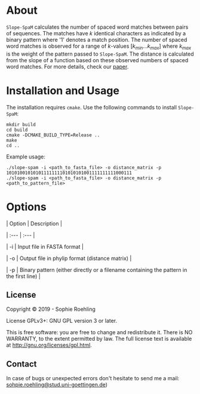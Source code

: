 # About

  

`Slope-SpaM` calculates the number of spaced word matches between pairs of sequences. The matches have $k$ identical characters as indicated by a binary pattern where '1' denotes a match position. The number of spaced word matches is observed for a range of $k$-values $[k_{min} ... k_{max}]$ where $k_{max}$ is the weight of the pattern passed to `Slope-SpaM`. The distance is calculated from the slope of a function based on these observed numbers of spaced word matches. For more details, check our [paper](https://www.biorxiv.org/content/10.1101/527515v1).
  

# Installation and Usage

  
The installation  requires `cmake`. Use the following commands to install `Slope-SpaM`:

	mkdir build
	cd build
	cmake -DCMAKE_BUILD_TYPE=Release ..
	make
	cd ..
Example usage:

	./slope-spam -i <path_to_fasta_file> -o distance_matrix -p 10101001010101111111101010101001111111111000111
	./slope-spam -i <path_to_fasta_file> -o distance_matrix -p <path_to_pattern_file>
	
# Options

  

| Option | Description |

| :--- | :--- |

| -i | Input file in FASTA format |

| -o | Output file in phylip format (distance matrix) |

| -p | Binary pattern (either directly or a filename containing the pattern in the first line) |
  

## License

  

Copyright © 2019 - Sophie Roehling

License GPLv3+: GNU GPL version 3 or later.

  

This is free software: you are free to change and redistribute it. There is NO WARRANTY, to the extent permitted by law. The full license text is available at <http://gnu.org/licenses/gpl.html>.

## Contact

  

In case of bugs or unexpected errors don't hesitate to send me a mail: sohpie.roehling@stud.uni-goettingen.de)
  
